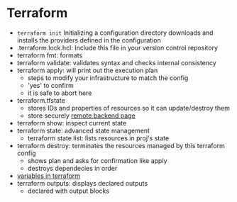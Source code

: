 # Terraform
- ```terraform init``` Initializing a configuration directory downloads and installs the providers defined in the configuration
- .terraform.lock.hcl: Include this file in your version control repository
- terraform fmt: formats
- terraform validate: validates syntax and checks internal consistency
- terraform apply: will print out the execution plan
  - steps to modify your infrastructure to match the config
  - 'yes' to confirm
  - it is safe to abort here
- terraform.tfstate
  - stores IDs and properties of resources so it can update/destroy them
  - store securely [remote backend page](https://developer.hashicorp.com/terraform/language/settings/backends/configuration)
- terraform show: inspect current state
- terraform state: advanced state management
  - terraform state list: lists resources in proj's state
- terraform destroy: terminates the resources managed by this terraform config
  - shows plan and asks for confirmation like apply
  - destroys dependecies in order
- [variables in terraform](https://developer.hashicorp.com/terraform/tutorials/configuration-language/variables)
- terraform outputs: displays declared outputs
  - declared with output blocks
